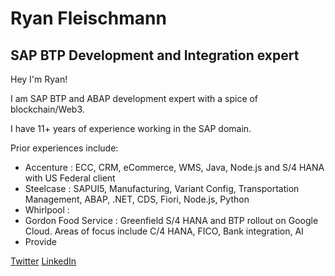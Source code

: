 # Ryan Fleischmann
## SAP BTP Development and Integration expert

Hey I'm Ryan!

I am SAP BTP and ABAP development expert with a spice of blockchain/Web3.

I have 11+ years of experience working in the SAP domain. 

Prior experiences include:
- Accenture : ECC, CRM, eCommerce, WMS, Java, Node.js and S/4 HANA with US Federal client
- Steelcase : SAPUI5, Manufacturing, Variant Config, Transportation Management, ABAP, .NET, CDS, Fiori, Node.js, Python
- Whirlpool : 
- Gordon Food Service : Greenfield S/4 HANA and BTP rollout on Google Cloud. Areas of focus include C/4 HANA, FICO, Bank integration, AI
- Provide 


[Twitter](https://x.com/ryfleisch)
[LinkedIn](https://www.linkedin.com/in/ryan-fleischmann-3aa59712/)
